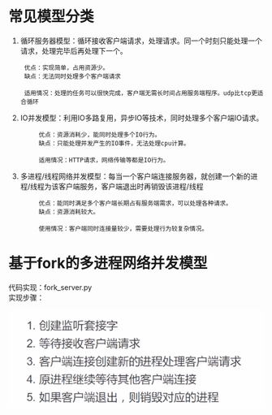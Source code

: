# 常见模型分类
1. 循环服务器模型：循环接收客户端请求，处理请求。同一个时刻只能处理一个请求，处理完毕后再处理下一个。  
            
        优点：实现简单，占用资源少。
        缺点：无法同时处理多个客户端请求
    
        适用情况：处理的任务可以很快完成，客户端无需长时间占用服务端程序。udp比tcp更适合循环

2. IO并发模型：利用IO多路复用，异步IO等技术，同时处理多个客户端IO请求。
        
            优点：资源消耗少，能同时处理多个IO行为。
            缺点：只能处理并发产生的IO事件，无法处理cpu计算。
        
            适用情况：HTTP请求，网络传输等都是IO行为。

3. 多进程/线程网络并发模型：每当一个客户端连接服务器，就创建一个新的进程/线程为该客户端服务，客户端退出时再销毁该进程/线程

            优点：能同时满足多个客户端长期占有服务端需求，可以处理各种请求。
            缺点：资源消耗较大。

            使用情况：客户端同时连接量较少，需要处理行为较复杂情况。

# 基于fork的多进程网络并发模型
代码实现：fork_server.py  
实现步骤：  

![fork_server](./photo/fork_server.png)



